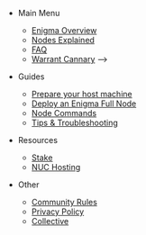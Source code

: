 
- Main Menu

  - [Enigma Overview](enigma-quickstart.md "What is Enigma?")
  - [Nodes Explained](nodes-quickstart.md "What are Secret Nodes?")
  <!-- - [The Genesis Games](genesisgames-overview.md "Genesis Games Overview") -->
  <!-- - [Testnet Info](testnet.md "Enigma Testnet Information") -->
  <!-- - [Rewards Overview](rewards-overview.md "Rewards Overview") -->
  <!-- - [Utility](utility-overview.md "Utility Overview") -->
  - [FAQ](faq.md "FAQ")
  - [Warrant Cannary](secret-warrant-canary.md "Warrant Canary") -->

- Guides

  <!-- - [Contributing Guidelines](tutorials/contributing.md) -->
  - [Prepare your host machine](tutorials/prepare-your-host-machine.md "Prepare your host machine")
  - [Deploy an Enigma Full Node](tutorials/deploy-enigma-fullnode.md "Deploy a Secret Node on your NUC")
  - [Node Commands](tutorials/node-commands.md "Commands to run on your EnigmaChain Node.")
  <!--  - [Deploy a Secret Node on Vultr](tutorials/prep-sn-vultr.md "Deploy a Secret Node on Vultr") -->
  - [Tips & Troubleshooting](tutorials/sn-tips-troubleshooting.md "Deploy a Secret Node on your NUC")

- Resources
  - [Stake](stake.md)
  - [NUC Hosting](nuc-hosting.md)

- Other
  - [Community Rules](rules.md)
  - [Privacy Policy](privacy-policy.md)
  - [Collective](https://collective.secretnodes.org)
